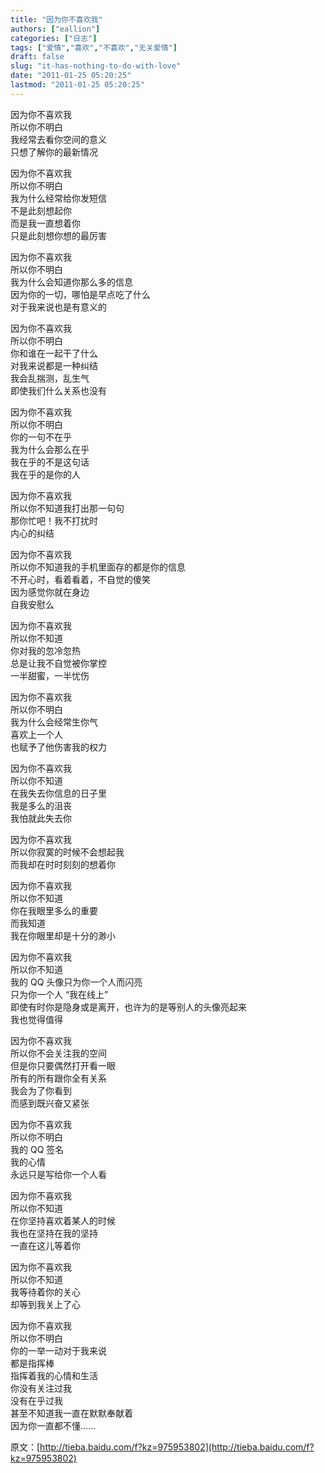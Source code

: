 ```yaml
---
title: "因为你不喜欢我"
authors: ["eallion"]
categories: ["日志"]
tags: ["爱情","喜欢","不喜欢","无关爱情"]
draft: false
slug: "it-has-nothing-to-do-with-love"
date: "2011-01-25 05:20:25"
lastmod: "2011-01-25 05:20:25"
---
```


因为你不喜欢我  
所以你不明白  
我经常去看你空间的意义  
只想了解你的最新情况  

因为你不喜欢我  
所以你不明白  
我为什么经常给你发短信  
不是此刻想起你  
而是我一直想着你  
只是此刻想你想的最厉害  

因为你不喜欢我  
所以你不明白  
我为什么会知道你那么多的信息  
因为你的一切，哪怕是早点吃了什么  
对于我来说也是有意义的  

因为你不喜欢我  
所以你不明白  
你和谁在一起干了什么  
对我来说都是一种纠结  
我会乱揣测，乱生气  
即使我们什么关系也没有  

因为你不喜欢我  
所以你不明白  
你的一句不在乎  
我为什么会那么在乎  
我在乎的不是这句话  
我在乎的是你的人  

因为你不喜欢我  
所以你不知道我打出那一句句  
那你忙吧！我不打扰时  
内心的纠结  

因为你不喜欢我  
所以你不知道我的手机里面存的都是你的信息  
不开心时，看着看着，不自觉的傻笑  
因为感觉你就在身边  
自我安慰么  

因为你不喜欢我  
所以你不知道  
你对我的忽冷忽热  
总是让我不自觉被你掌控  
一半甜蜜，一半忧伤  

因为你不喜欢我  
所以你不明白  
我为什么会经常生你气  
喜欢上一个人  
也赋予了他伤害我的权力  

因为你不喜欢我  
所以你不知道  
在我失去你信息的日子里  
我是多么的沮丧  
我怕就此失去你  

因为你不喜欢我  
所以你寂寞的时候不会想起我  
而我却在时时刻刻的想着你  

因为你不喜欢我  
所以你不知道  
你在我眼里多么的重要  
而我知道  
我在你眼里却是十分的渺小  

因为你不喜欢我  
所以你不知道  
我的 QQ 头像只为你一个人而闪亮  
只为你一个人 “我在线上”  
即使有时你是隐身或是离开，也许为的是等别人的头像亮起来  
我也觉得值得  

因为你不喜欢我  
所以你不会关注我的空间  
但是你只要偶然打开看一眼  
所有的所有跟你全有关系  
我会为了你看到  
而感到既兴奋又紧张  

因为你不喜欢我  
所以你不明白  
我的 QQ 签名  
我的心情  
永远只是写给你一个人看  

因为你不喜欢我  
所以你不知道  
在你坚持喜欢着某人的时候  
我也在坚持在我的坚持  
一直在这儿等着你  

因为你不喜欢我  
所以你不知道  
我等待着你的关心  
却等到我关上了心  

因为你不喜欢我  
所以你不明白  
你的一举一动对于我来说  
都是指挥棒  
指挥着我的心情和生活  
你没有关注过我  
没有在乎过我  
甚至不知道我一直在默默奉献着  
因为你一直都不懂……  

原文：[http://tieba.baidu.com/f?kz=975953802](http://tieba.baidu.com/f?kz=975953802)
